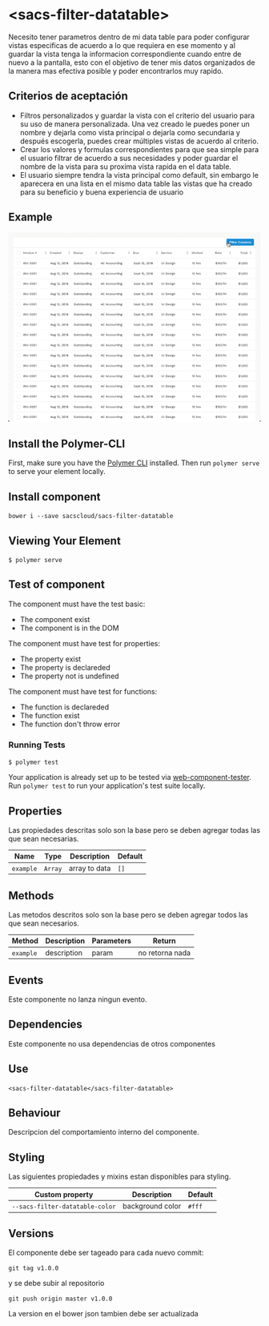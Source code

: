 # \<sacs-filter-datatable\>

Necesito tener parametros dentro de mi data table para poder configurar vistas especificas de acuerdo a lo que requiera en ese momento y al guardar la vista tenga la informacion correspondiente cuando entre de nuevo a la pantalla, esto con el objetivo de tener mis datos organizados de la manera mas efectiva posible y poder encontrarlos muy rapido.

## Criterios de aceptación

- Filtros personalizados y guardar la vista con el criterio del usuario para su uso de manera personalizada. Una vez creado le puedes poner un nombre y dejarla como vista principal o dejarla como secundaria y después escogerla, puedes crear múltiples vistas de acuerdo al criterio. 
- Crear los valores y formulas correspondientes para que sea simple para el usuario filtrar de acuerdo a sus necesidades y poder guardar el nombre de la vista para su proxima vista rapida en el data table.
- El usuario siempre tendra la vista principal como default, sin embargo le aparecera en una lista en el mismo data table las vistas que ha creado para su beneficio y buena experiencia de usuario


## Example

![Texto alternativo](example.gif)


## Install the Polymer-CLI

First, make sure you have the [Polymer CLI](https://www.npmjs.com/package/polymer-cli) installed. Then run `polymer serve` to serve your element locally.

## Install component

```
bower i --save sacscloud/sacs-filter-datatable
```

## Viewing Your Element

```
$ polymer serve
```

## Test of component

The component must have the test basic:

- The component exist
- The component is in the DOM

The component must have test for properties:

- The property exist
- The property is declareded
- The property not is undefined

The component must have test for functions:

- The function is declareded
- The function exist
- The function don't throw error

### Running Tests

```
$ polymer test
```

Your application is already set up to be tested via [web-component-tester](https://github.com/Polymer/web-component-tester). Run `polymer test` to run your application's test suite locally.


## Properties

Las propiedades descritas solo son la base pero se deben agregar todas las que sean necesarias.

Name | Type | Description | Default
-----|-------------|---------|--------
`example` | `Array` | array to data | `[]`



## Methods

Las metodos descritos solo son la base pero se deben agregar todos las que sean necesarios.

Method | Description | Parameters | Return
-----|-------------|---------|------------
`example` | description | param | no retorna nada


## Events

Este componente no lanza ningun evento.

## Dependencies

Este componente no usa dependencias de otros componentes

## Use

```
<sacs-filter-datatable</sacs-filter-datatable>
```

## Behaviour

Descripcion del comportamiento interno del componente.

## Styling

Las siguientes propiedades y mixins estan disponibles para styling.

Custom property | Description | Default
----------------|-------------|----------
`--sacs-filter-datatable-color` | background color | `#fff`

## Versions

El componente debe ser tageado para cada nuevo commit:

```
git tag v1.0.0
```
y se debe subir al repositorio

```
git push origin master v1.0.0
```

La version en el bower json tambien debe ser actualizada